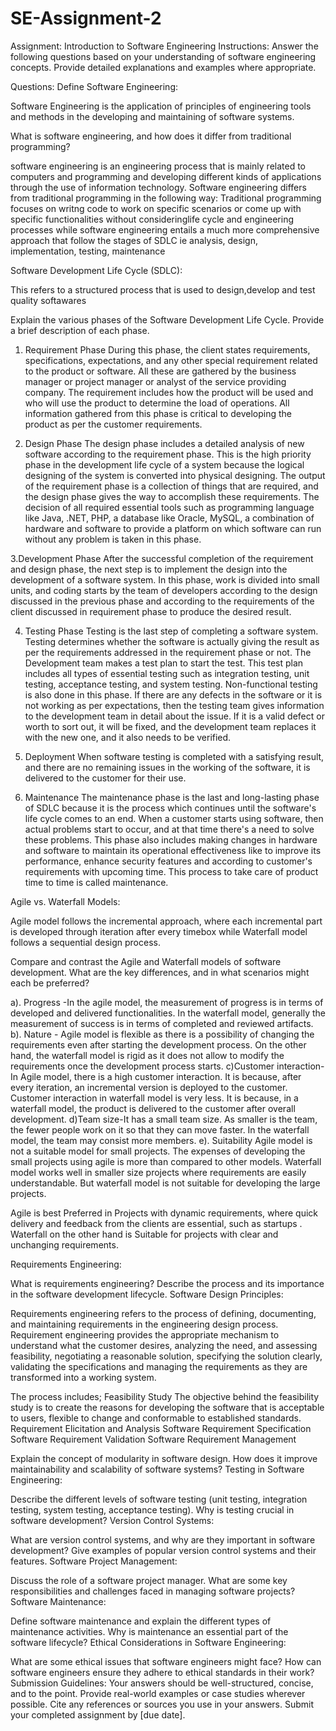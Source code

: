 # SE-Assignment-2
Assignment: Introduction to Software Engineering
Instructions:
Answer the following questions based on your understanding of software engineering concepts. Provide detailed explanations and examples where appropriate.

Questions:
Define Software Engineering:

Software Engineering is  the application of  principles of engineering tools and methods in the developing and maintaining  of software systems.

What is software engineering, and how does it differ from traditional programming?

software engineering is an engineering process that is mainly related to computers and programming and developing different kinds of applications through the use of information technology.
Software engineering differs from traditional programming in the following way:
Traditional programming focuses on writng code to work on specific scenarios or come up with specific functionalities  without consideringlife cycle  and engineering processes while software engineering entails a much more comprehensive approach that follow the stages of SDLC ie analysis, design, implementation, testing, maintenance


Software Development Life Cycle (SDLC):

This refers to a structured process that is used to design,develop and test  quality softawares




Explain the various phases of the Software Development Life Cycle. Provide a brief description of each phase.

1. Requirement Phase
 During this phase, the client states requirements, specifications, expectations, and any other special requirement related to the product or software. All these are gathered by the business manager or project manager or analyst of the service providing company.
The requirement includes how the product will be used and who will use the product to determine the load of operations. All information gathered from this phase is critical to developing the product as per the customer requirements.

2. Design Phase
The design phase includes a detailed analysis of new software according to the requirement phase. This is the high priority phase in the development life cycle of a system because the logical designing of the system is converted into physical designing. The output of the requirement phase is a collection of things that are required, and the design phase gives the way to accomplish these requirements. The decision of all required essential tools such as programming language like Java, .NET, PHP, a database like Oracle, MySQL, a combination of hardware and software to provide a platform on which software can run without any problem is taken in this phase.

3.Development Phase
After the successful completion of the requirement and design phase, the next step is to implement the design into the development of a software system. In this phase, work is divided into small units, and coding starts by the team of developers according to the design discussed in the previous phase and according to the requirements of the client discussed in requirement phase to produce the desired result.

4. Testing Phase
Testing is the last step of completing a software system.  Testing determines whether the software is actually giving the result as per the requirements addressed in the requirement phase or not. The Development team makes a test plan to start the test. This test plan includes all types of essential testing such as integration testing, unit testing, acceptance testing, and system testing. Non-functional testing is also done in this phase.
If there are any defects in the software or it is not working as per expectations, then the testing team gives information to the development team in detail about the issue. If it is a valid defect or worth to sort out, it will be fixed, and the development team replaces it with the new one, and it also needs to be verified.

5. Deployment
When software testing is completed with a satisfying result, and there are no remaining issues in the working of the software, it is delivered to the customer for their use.

6. Maintenance
The maintenance phase is the last and long-lasting phase of SDLC because it is the process which continues until the software's life cycle comes to an end. When a customer starts using software, then actual problems start to occur, and at that time there's a need to solve these problems. This phase also includes making changes in hardware and software to maintain its operational effectiveness like to improve its performance, enhance security features and according to customer's requirements with upcoming time. This process to take care of product time to time is called maintenance.

Agile vs. Waterfall Models:

Agile model follows the incremental approach, where each incremental part is developed through iteration after every timebox while Waterfall model follows a sequential design process.




Compare and contrast the Agile and Waterfall models of software development. What are the key differences, and in what scenarios might each be preferred?


	
a).	Progress -In the agile model, the measurement of progress is in terms of developed and delivered functionalities.	In the waterfall model, generally the measurement of success is in terms of completed and reviewed artifacts.
b).	Nature -	Agile model is flexible as there is a possibility of changing the requirements even after starting the development process.	On the other hand, the waterfall model is rigid as it does not allow to modify the requirements once the development process starts.
c)Customer interaction-In Agile model, there is a high customer interaction. It is because, after every iteration, an incremental version is deployed to the customer.	Customer interaction in waterfall model is very less. It is because, in a waterfall model, the product is delivered to the customer after overall development.
d)Team size-It has a small team size. As smaller is the team, the fewer people work on it so that they can move faster.	In the waterfall model, the team may consist more members.
e).	Suitability	Agile model is not a suitable model for small projects. The expenses of developing the small projects using agile is more than compared to other models.	Waterfall model works well in smaller size projects where requirements are easily understandable. But waterfall model is not suitable for developing the large projects.

Agile is best  Preferred in  Projects with dynamic requirements, where quick delivery and feedback from the clients are essential, such as startups .
Waterfall on the other hand is  Suitable for projects with clear and  unchanging requirements.



Requirements Engineering:

What is requirements engineering? Describe the process and its importance in the software development lifecycle.
Software Design Principles:

Requirements engineering refers to the process of defining, documenting, and maintaining requirements in the engineering design process. Requirement engineering provides the appropriate mechanism to understand what the customer desires, analyzing the need, and assessing feasibility, negotiating a reasonable solution, specifying the solution clearly, validating the specifications and managing the requirements as they are transformed into a working system.

The process includes;
Feasibility Study
The objective behind the feasibility study is to create the reasons for developing the software that is acceptable to users, flexible to change and conformable to established standards.
Requirement Elicitation and Analysis
Software Requirement Specification
Software Requirement Validation
Software Requirement Management


Explain the concept of modularity in software design. How does it improve maintainability and scalability of software systems?
Testing in Software Engineering:

Describe the different levels of software testing (unit testing, integration testing, system testing, acceptance testing). Why is testing crucial in software development?
Version Control Systems:

What are version control systems, and why are they important in software development? Give examples of popular version control systems and their features.
Software Project Management:

Discuss the role of a software project manager. What are some key responsibilities and challenges faced in managing software projects?
Software Maintenance:

Define software maintenance and explain the different types of maintenance activities. Why is maintenance an essential part of the software lifecycle?
Ethical Considerations in Software Engineering:

What are some ethical issues that software engineers might face? How can software engineers ensure they adhere to ethical standards in their work?
Submission Guidelines:
Your answers should be well-structured, concise, and to the point.
Provide real-world examples or case studies wherever possible.
Cite any references or sources you use in your answers.
Submit your completed assignment by [due date].
